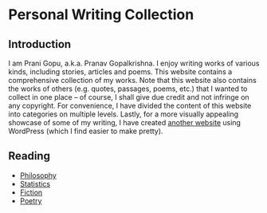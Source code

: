 # Personal Writing Collection
## Introduction
I am Prani Gopu, a.k.a. Pranav Gopalkrishna. I enjoy writing works of various kinds, including stories, articles and poems. This website contains a comprehensive collection of my works. Note that this website also contains the works of others (e.g. quotes, passages, poems, etc.) that I wanted to collect in one place – of course, I shall give due credit and not infringe on any copyright. For convenience, I have divided the content of this website into categories on multiple levels. Lastly, for a more visually appealing showcase of some of my writing, I have created [another website](https://pranigopu.wordpress.com/) using WordPress (which I find easier to make pretty).

## Reading
- [Philosophy](https://pranigopu.github.io/philosophy)
- [Statistics](https://pranigopu.github.io/statistics)
- [Fiction](https://pranigopu.github.io/fiction)
- [Poetry](https://pranigopu.github.io/poetry)